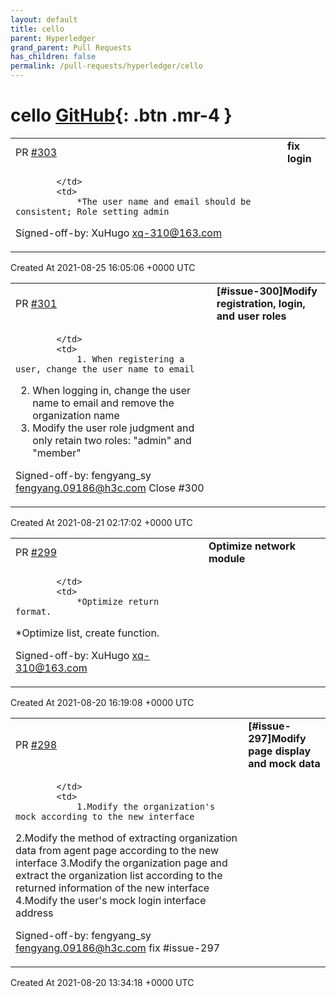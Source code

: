 ```yaml
---
layout: default
title: cello
parent: Hyperledger
grand_parent: Pull Requests
has_children: false
permalink: /pull-requests/hyperledger/cello
---
```


# cello <span class="fs-3 right-align">[GitHub](https://github.com/hyperledger/cello){: .btn .mr-4 }</span>


<div>
    <table>
        <tr>
            <td>
                PR <a href="https://github.com/hyperledger/cello/pull/303" class=".btn">#303</a>
            </td>
            <td>
                <b>
                    fix login
                </b>
            </td>
        </tr>
        <tr>
            <td>
                
            </td>
            <td>
                *The user name and email should be consistent; Role setting admin

Signed-off-by: XuHugo <xq-310@163.com>
            </td>
        </tr>
    </table>
    <div class="right-align">
        Created At 2021-08-25 16:05:06 +0000 UTC
    </div>
</div>

<div>
    <table>
        <tr>
            <td>
                PR <a href="https://github.com/hyperledger/cello/pull/301" class=".btn">#301</a>
            </td>
            <td>
                <b>
                    [#issue-300]Modify registration, login, and user roles
                </b>
            </td>
        </tr>
        <tr>
            <td>
                
            </td>
            <td>
                1. When registering a user, change the user name to email
2. When logging in, change the user name to email and remove the organization name
3. Modify the user role judgment and only retain two roles: "admin" and "member"

Signed-off-by: fengyang_sy <fengyang.09186@h3c.com>
Close #300 
            </td>
        </tr>
    </table>
    <div class="right-align">
        Created At 2021-08-21 02:17:02 +0000 UTC
    </div>
</div>

<div>
    <table>
        <tr>
            <td>
                PR <a href="https://github.com/hyperledger/cello/pull/299" class=".btn">#299</a>
            </td>
            <td>
                <b>
                    Optimize network module
                </b>
            </td>
        </tr>
        <tr>
            <td>
                
            </td>
            <td>
                *Optimize return format.
*Optimize list, create function.

Signed-off-by: XuHugo <xq-310@163.com>
            </td>
        </tr>
    </table>
    <div class="right-align">
        Created At 2021-08-20 16:19:08 +0000 UTC
    </div>
</div>

<div>
    <table>
        <tr>
            <td>
                PR <a href="https://github.com/hyperledger/cello/pull/298" class=".btn">#298</a>
            </td>
            <td>
                <b>
                    [#issue-297]Modify page display and mock data
                </b>
            </td>
        </tr>
        <tr>
            <td>
                
            </td>
            <td>
                1.Modify the organization's mock according to the new interface
2.Modify the method of extracting organization data from agent page according to the new interface
3.Modify the organization page and extract the organization list according to the returned information of the new interface
4.Modify the user's mock login interface address

Signed-off-by: fengyang_sy <fengyang.09186@h3c.com>
fix #issue-297
            </td>
        </tr>
    </table>
    <div class="right-align">
        Created At 2021-08-20 13:34:18 +0000 UTC
    </div>
</div>

